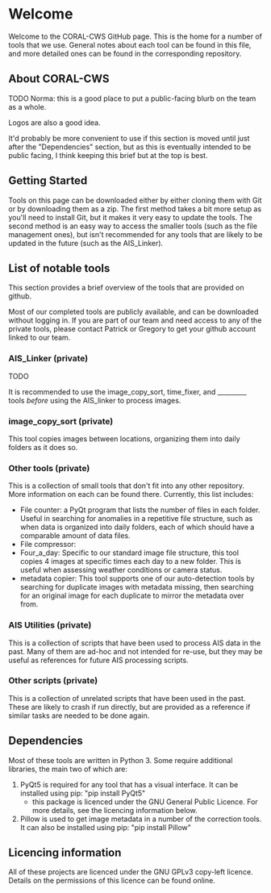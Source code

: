 # Welcome
Welcome to the CORAL-CWS GitHub page. This is the home for a number of tools that we use. General notes about each tool can be found in this file, and more detailed ones can be found in the corresponding repository.

## About CORAL-CWS
TODO Norma: this is a good place to put a public-facing blurb on the team as a whole.

Logos are also a good idea.

It'd probably be more convenient to use if this section is moved until just after the "Dependencies" section, but as this is eventually intended to be public facing, I think keeping this brief but at the top is best.

## Getting Started
Tools on this page can be downloaded either by either cloning them with Git or by downloading them as a zip. The first method takes a bit more setup as you'll need to install Git, but it makes it very easy to update the tools. The second method is an easy way to access the smaller tools (such as the file management ones), but isn't recommended for any tools that are likely to be updated in the future (such as the AIS_Linker).

## List of notable tools
This section provides a brief overview of the tools that are provided on github.

Most of our completed tools are publicly available, and can be downloaded without logging in. If you are part of our team and need access to any of the private tools, please contact Patrick or Gregory to get your github account linked to our team.

### AIS_Linker (private)
TODO

It is recommended to use the image_copy_sort, time_fixer, and _________ tools *before* using the AIS_linker to process images.

### image_copy_sort (private)
This tool copies images between locations, organizing them into daily folders as it does so.

### Other tools (private)
This is a collection of small tools that don't fit into any other repository. More information on each can be found there. Currently, this list includes:
 * File counter: a PyQt program that lists the number of files in each folder. Useful in searching for anomalies in a repetitive file structure, such as when data is organized into daily folders, each of which should have a comparable amount of data files.
 * File compressor: 
 * Four_a_day: Specific to our standard image file structure, this tool copies 4 images at specific times each day to a new folder. This is useful when assessing weather conditions or camera status.
 * metadata copier: This tool supports one of our auto-detection tools by searching for duplicate images with metadata missing, then searching for an original image for each duplicate to mirror the metadata over from.

### AIS Utilities (private)
This is a collection of scripts that have been used to process AIS data in the past. Many of them are ad-hoc and not intended for re-use, but they may be useful as references for future AIS processing scripts.

### Other scripts (private)
This is a collection of unrelated scripts that have been used in the past. These are likely to crash if run directly, but are provided as a reference if similar tasks are needed to be done again.

## Dependencies
Most of these tools are written in Python 3. Some require additional libraries, the main two of which are:
1. PyQt5 is required for any tool that has a visual interface. It can be installed using pip: "pip install PyQt5"
    - this package is licenced under the GNU General Public Licence. For more details, see the licencing information below.
2. Pillow is used to get image metadata in a number of the correction tools. It can also be installed using pip: "pip install Pillow"

## Licencing information
All of these projects are licenced under the GNU GPLv3 copy-left licence. Details on the permissions of this licence can be found online.
